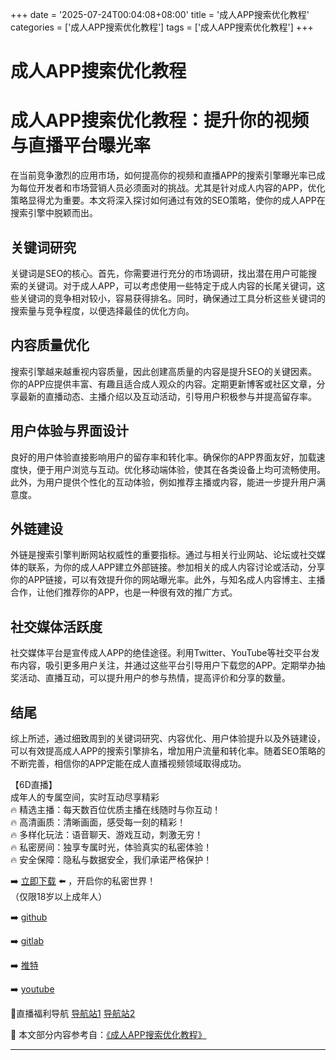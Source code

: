 +++
date = '2025-07-24T00:04:08+08:00'
title = '成人APP搜索优化教程'
categories = ['成人APP搜索优化教程']
tags = ['成人APP搜索优化教程']
+++

# 成人APP搜索优化教程

# 成人APP搜索优化教程：提升你的视频与直播平台曝光率

在当前竞争激烈的应用市场，如何提高你的视频和直播APP的搜索引擎曝光率已成为每位开发者和市场营销人员必须面对的挑战。尤其是针对成人内容的APP，优化策略显得尤为重要。本文将深入探讨如何通过有效的SEO策略，使你的成人APP在搜索引擎中脱颖而出。

## 关键词研究

关键词是SEO的核心。首先，你需要进行充分的市场调研，找出潜在用户可能搜索的关键词。对于成人APP，可以考虑使用一些特定于成人内容的长尾关键词，这些关键词的竞争相对较小，容易获得排名。同时，确保通过工具分析这些关键词的搜索量与竞争程度，以便选择最佳的优化方向。

## 内容质量优化

搜索引擎越来越重视内容质量，因此创建高质量的内容是提升SEO的关键因素。你的APP应提供丰富、有趣且适合成人观众的内容。定期更新博客或社区文章，分享最新的直播动态、主播介绍以及互动活动，引导用户积极参与并提高留存率。

## 用户体验与界面设计

良好的用户体验直接影响用户的留存率和转化率。确保你的APP界面友好，加载速度快，便于用户浏览与互动。优化移动端体验，使其在各类设备上均可流畅使用。此外，为用户提供个性化的互动体验，例如推荐主播或内容，能进一步提升用户满意度。

## 外链建设

外链是搜索引擎判断网站权威性的重要指标。通过与相关行业网站、论坛或社交媒体的联系，为你的成人APP建立外部链接。参加相关的成人内容讨论或活动，分享你的APP链接，可以有效提升你的网站曝光率。此外，与知名成人内容博主、主播合作，让他们推荐你的APP，也是一种很有效的推广方式。

## 社交媒体活跃度

社交媒体平台是宣传成人APP的绝佳途径。利用Twitter、YouTube等社交平台发布内容，吸引更多用户关注，并通过这些平台引导用户下载您的APP。定期举办抽奖活动、直播互动，可以提升用户的参与热情，提高评价和分享的数量。

## 结尾

综上所述，通过细致周到的关键词研究、内容优化、用户体验提升以及外链建设，可以有效提高成人APP的搜索引擎排名，增加用户流量和转化率。随着SEO策略的不断完善，相信你的APP定能在成人直播视频领域取得成功。

【6D直播】  
成年人的专属空间，实时互动尽享精彩  
🔥 精选主播：每天数百位优质主播在线随时与你互动！  
🔥 高清画质：清晰画面，感受每一刻的精彩！  
🔥 多样化玩法：语音聊天、游戏互动，刺激无穷！  
🔥 私密房间：独享专属时光，体验真实的私密体验！  
🔥 安全保障：隐私与数据安全，我们承诺严格保护！  

➡️ [立即下载](https://down123.s3.ap-east-1.amazonaws.com/down/down.html?channelCode=blog) ⬅️ ，开启你的私密世界！  
（仅限18岁以上成年人）  

➡️ [github](https://aldult-live.github.io/)  

➡️ [gitlab](https://seo-09598d.gitlab.io/)  

➡️ [推特](https://x.com/wegame33)  

➡️ [youtube](https://www.youtube.com/@6Dlive)  

🔞直播福利导航 [导航站1](https://webstack-86085a.gitlab.io/) [导航站2](https://onlygit123-2.github.io/)


📘 本文部分内容参考自：[《成人APP搜索优化教程》](https://github.com/liveshow123321/tvshow)

---
